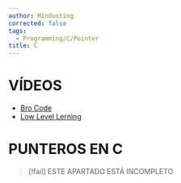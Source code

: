 ```yaml
---
author: Mindusting
corrected: false
tags:
  - Programming/C/Pointer
title: C
---
```


# VÍDEOS

- [Bro Code](https://youtu.be/DplxIq0mc_Y?list=PLZPZq0r_RZOOzY_vR4zJM32SqsSInGMwe)
- [Low Level Lerning](https://youtu.be/2ybLD6_2gKM)

# PUNTEROS EN C

> [!fail] ESTE APARTADO ESTÁ INCOMPLETO
